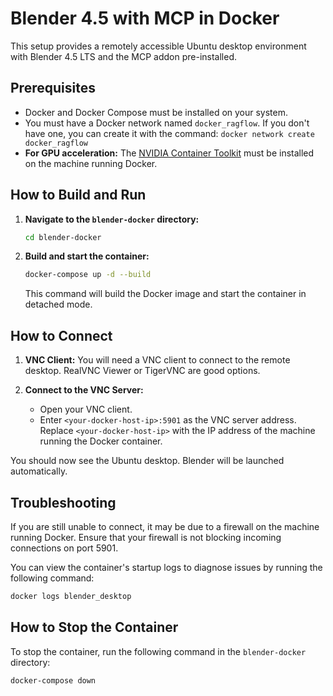 # Blender 4.5 with MCP in Docker

This setup provides a remotely accessible Ubuntu desktop environment with Blender 4.5 LTS and the MCP addon pre-installed.

## Prerequisites

*   Docker and Docker Compose must be installed on your system.
*   You must have a Docker network named `docker_ragflow`. If you don't have one, you can create it with the command: `docker network create docker_ragflow`
*   **For GPU acceleration:** The [NVIDIA Container Toolkit](https://docs.nvidia.com/datacenter/cloud-native/container-toolkit/latest/install-guide.html) must be installed on the machine running Docker.

## How to Build and Run

1.  **Navigate to the `blender-docker` directory:**
    ```bash
    cd blender-docker
    ```

2.  **Build and start the container:**
    ```bash
    docker-compose up -d --build
    ```
    This command will build the Docker image and start the container in detached mode.

## How to Connect

1.  **VNC Client:** You will need a VNC client to connect to the remote desktop. RealVNC Viewer or TigerVNC are good options.

2.  **Connect to the VNC Server:**
    *   Open your VNC client.
    *   Enter `<your-docker-host-ip>:5901` as the VNC server address. Replace `<your-docker-host-ip>` with the IP address of the machine running the Docker container.

You should now see the Ubuntu desktop. Blender will be launched automatically.

## Troubleshooting

If you are still unable to connect, it may be due to a firewall on the machine running Docker. Ensure that your firewall is not blocking incoming connections on port 5901.

You can view the container's startup logs to diagnose issues by running the following command:
```bash
docker logs blender_desktop
```

## How to Stop the Container

To stop the container, run the following command in the `blender-docker` directory:

```bash
docker-compose down
